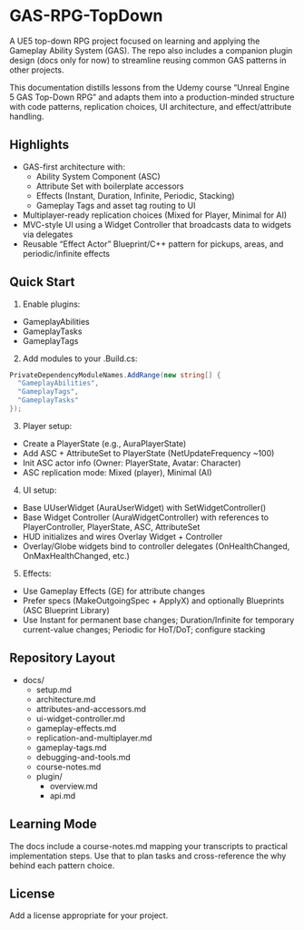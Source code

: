 # GAS-RPG-TopDown

A UE5 top-down RPG project focused on learning and applying the Gameplay Ability System (GAS). The repo also includes a companion plugin design (docs only for now) to streamline reusing common GAS patterns in other projects.

This documentation distills lessons from the Udemy course “Unreal Engine 5 GAS Top-Down RPG” and adapts them into a production-minded structure with code patterns, replication choices, UI architecture, and effect/attribute handling.

## Highlights

- GAS-first architecture with:
  - Ability System Component (ASC)
  - Attribute Set with boilerplate accessors
  - Effects (Instant, Duration, Infinite, Periodic, Stacking)
  - Gameplay Tags and asset tag routing to UI
- Multiplayer-ready replication choices (Mixed for Player, Minimal for AI)
- MVC-style UI using a Widget Controller that broadcasts data to widgets via delegates
- Reusable “Effect Actor” Blueprint/C++ pattern for pickups, areas, and periodic/infinite effects

## Quick Start

1) Enable plugins:
- GameplayAbilities
- GameplayTasks
- GameplayTags

2) Add modules to your .Build.cs:
```csharp
PrivateDependencyModuleNames.AddRange(new string[] {
  "GameplayAbilities",
  "GameplayTags",
  "GameplayTasks"
});
```

3) Player setup:
- Create a PlayerState (e.g., AuraPlayerState)
- Add ASC + AttributeSet to PlayerState (NetUpdateFrequency ~100)
- Init ASC actor info (Owner: PlayerState, Avatar: Character)
- ASC replication mode: Mixed (player), Minimal (AI)

4) UI setup:
- Base UUserWidget (AuraUserWidget) with SetWidgetController()
- Base Widget Controller (AuraWidgetController) with references to PlayerController, PlayerState, ASC, AttributeSet
- HUD initializes and wires Overlay Widget + Controller
- Overlay/Globe widgets bind to controller delegates (OnHealthChanged, OnMaxHealthChanged, etc.)

5) Effects:
- Use Gameplay Effects (GE) for attribute changes
- Prefer specs (MakeOutgoingSpec + ApplyX) and optionally Blueprints (ASC Blueprint Library)
- Use Instant for permanent base changes; Duration/Infinite for temporary current-value changes; Periodic for HoT/DoT; configure stacking

## Repository Layout

- docs/
  - setup.md
  - architecture.md
  - attributes-and-accessors.md
  - ui-widget-controller.md
  - gameplay-effects.md
  - replication-and-multiplayer.md
  - gameplay-tags.md
  - debugging-and-tools.md
  - course-notes.md
  - plugin/
    - overview.md
    - api.md

## Learning Mode

The docs include a course-notes.md mapping your transcripts to practical implementation steps. Use that to plan tasks and cross-reference the why behind each pattern choice.

## License

Add a license appropriate for your project.
